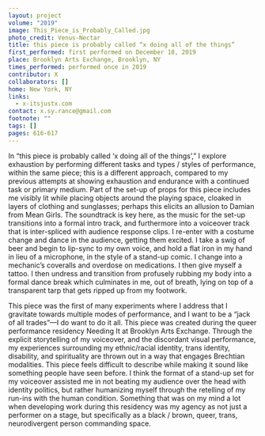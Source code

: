 ```yaml
---
layout: project
volume: "2019"
image: This_Piece_is_Probably_Called.jpg
photo_credit: Venus-Nectar
title: this piece is probably called “x doing all of the things”
first_performed: first performed on December 18, 2019
place: Brooklyn Arts Exchange, Brooklyn, NY
times_performed: performed once in 2019
contributor: X
collaborators: []
home: New York, NY
links:
  - x-itsjustx.com
contact: x.sy.rance@gmail.com
footnote: ""
tags: []
pages: 616-617
---
```


In “this piece is probably called ‘x doing all of the things’,” I explore exhaustion by performing different tasks and types / styles of performance, within the same piece; this is a different approach, compared to my previous attempts at showing exhaustion and endurance with a continued task or primary medium. Part of the set-up of props for this piece includes me visibly lit while placing objects around the playing space, cloaked in layers of clothing and sunglasses; perhaps this elicits an allusion to Damian from Mean Girls. The soundtrack is key here, as the music for the set-up transitions into a formal intro track, and furthermore into a voiceover track that is inter-spliced with audience response clips. I re-enter with a costume change and dance in the audience, getting them excited. I take a swig of beer and begin to lip-sync to my own voice, and hold a flat iron in my hand in lieu of a microphone, in the style of a stand-up comic. I change into a mechanic’s coveralls and overdose on medications. I then give myself a tattoo. I then undress and transition from profusely rubbing my body into a formal dance break which culminates in me, out of breath, lying on top of a transparent tarp that gets ripped up from my footwork.

This piece was the first of many experiments where I address that I gravitate towards multiple modes of performance, and I want to be a “jack of all trades”—I do want to do it all. This piece was created during the queer performance residency Needing It at Brooklyn Arts Exchange. Through the explicit storytelling of my voiceover, and the discordant visual performance, my experiences surrounding my ethnic/racial identity, trans identity, disability, and spirituality are thrown out in a way that engages Brechtian modalities. This piece feels difficult to describe while making it sound like something people have seen before. I think the format of a stand-up set for my voiceover assisted me in not beating my audience over the head with identity politics, but rather humanizing myself through the retelling of my run-ins with the human condition. Something that was on my mind a lot when developing work during this residency was my agency as not just a performer on a stage, but specifically as a black / brown, queer, trans, neurodivergent person commanding space.
